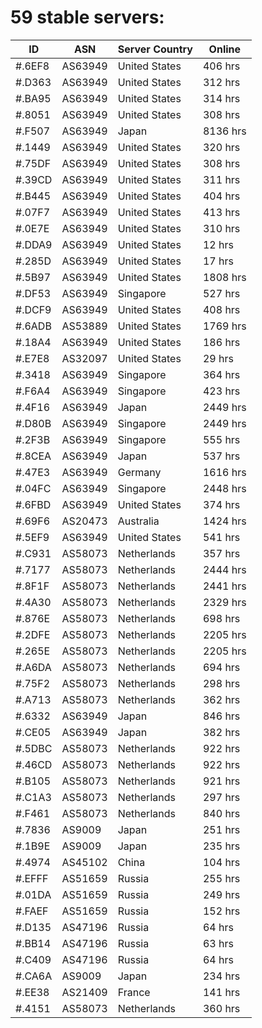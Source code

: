 # 59 stable servers:

| ID | ASN | Server Country | Online |
| ------ | ------ | ------ | ------ |
| #.6EF8 | AS63949 | United States | 406 hrs |
| #.D363 | AS63949 | United States | 312 hrs |
| #.BA95 | AS63949 | United States | 314 hrs |
| #.8051 | AS63949 | United States | 308 hrs |
| #.F507 | AS63949 | Japan | 8136 hrs |
| #.1449 | AS63949 | United States | 320 hrs |
| #.75DF | AS63949 | United States | 308 hrs |
| #.39CD | AS63949 | United States | 311 hrs |
| #.B445 | AS63949 | United States | 404 hrs |
| #.07F7 | AS63949 | United States | 413 hrs |
| #.0E7E | AS63949 | United States | 310 hrs |
| #.DDA9 | AS63949 | United States | 12 hrs |
| #.285D | AS63949 | United States | 17 hrs |
| #.5B97 | AS63949 | United States | 1808 hrs |
| #.DF53 | AS63949 | Singapore | 527 hrs |
| #.DCF9 | AS63949 | United States | 408 hrs |
| #.6ADB | AS53889 | United States | 1769 hrs |
| #.18A4 | AS63949 | United States | 186 hrs |
| #.E7E8 | AS32097 | United States | 29 hrs |
| #.3418 | AS63949 | Singapore | 364 hrs |
| #.F6A4 | AS63949 | Singapore | 423 hrs |
| #.4F16 | AS63949 | Japan | 2449 hrs |
| #.D80B | AS63949 | Singapore | 2449 hrs |
| #.2F3B | AS63949 | Singapore | 555 hrs |
| #.8CEA | AS63949 | Japan | 537 hrs |
| #.47E3 | AS63949 | Germany | 1616 hrs |
| #.04FC | AS63949 | Singapore | 2448 hrs |
| #.6FBD | AS63949 | United States | 374 hrs |
| #.69F6 | AS20473 | Australia | 1424 hrs |
| #.5EF9 | AS63949 | United States | 541 hrs |
| #.C931 | AS58073 | Netherlands | 357 hrs |
| #.7177 | AS58073 | Netherlands | 2444 hrs |
| #.8F1F | AS58073 | Netherlands | 2441 hrs |
| #.4A30 | AS58073 | Netherlands | 2329 hrs |
| #.876E | AS58073 | Netherlands | 698 hrs |
| #.2DFE | AS58073 | Netherlands | 2205 hrs |
| #.265E | AS58073 | Netherlands | 2205 hrs |
| #.A6DA | AS58073 | Netherlands | 694 hrs |
| #.75F2 | AS58073 | Netherlands | 298 hrs |
| #.A713 | AS58073 | Netherlands | 362 hrs |
| #.6332 | AS63949 | Japan | 846 hrs |
| #.CE05 | AS63949 | Japan | 382 hrs |
| #.5DBC | AS58073 | Netherlands | 922 hrs |
| #.46CD | AS58073 | Netherlands | 922 hrs |
| #.B105 | AS58073 | Netherlands | 921 hrs |
| #.C1A3 | AS58073 | Netherlands | 297 hrs |
| #.F461 | AS58073 | Netherlands | 840 hrs |
| #.7836 | AS9009 | Japan | 251 hrs |
| #.1B9E | AS9009 | Japan | 235 hrs |
| #.4974 | AS45102 | China | 104 hrs |
| #.EFFF | AS51659 | Russia | 255 hrs |
| #.01DA | AS51659 | Russia | 249 hrs |
| #.FAEF | AS51659 | Russia | 152 hrs |
| #.D135 | AS47196 | Russia | 64 hrs |
| #.BB14 | AS47196 | Russia | 63 hrs |
| #.C409 | AS47196 | Russia | 64 hrs |
| #.CA6A | AS9009 | Japan | 234 hrs |
| #.EE38 | AS21409 | France | 141 hrs |
| #.4151 | AS58073 | Netherlands | 360 hrs |

